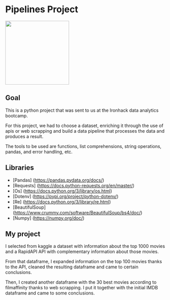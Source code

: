 # Pipelines Project

<img width=200 src="https://screwthehighroad.files.wordpress.com/2015/07/imdb.png">

## Goal
This is a python project that was sent to us at the Ironhack data analytics bootcamp. 

For this project, we had to choose a dataset, enriching it through the use of apis or web scrapping and build a data pipeline that processes the data and produces a result. 

The tools to be used are functions, list comprehensions, string operations, pandas, and error handling, etc. 

## Libraries
- [Pandas] (https://pandas.pydata.org/docs/)
- [Requests] (https://docs.python-requests.org/en/master/)
- [Os] (https://docs.python.org/3/library/os.html)
- [Dotenv] (https://pypi.org/project/python-dotenv/)
- [Re] (https://docs.python.org/3/library/re.html)
- [BeautifulSoup] (https://www.crummy.com/software/BeautifulSoup/bs4/doc/)
- [Numpy] (https://numpy.org/doc/)

## My project

I selected from kaggle a dataset with information about the top 1000 movies and a RapidAPI API with complementary information about those movies. 

From that dataframe, I expanded information on the top 100 movies thanks to the API, cleaned the resulting dataframe and came to certain conclusions. 

Then, I created another dataframe with the 30 best movies according to filmaffinity thanks to web scrapping. I put it together with the initial IMDB dataframe and came to some conclusions. 